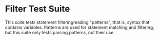 Filter Test Suite
=================

This suite tests statement filteringreading "patterns", that is, syntax that contains variables.
Patterns are used for statement matching and filtering, but this suite only
tests parsing patterns, not their use.
